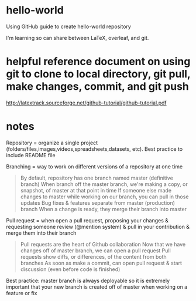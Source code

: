 # hello-world
Using GitHub guide to create hello-world repository

I'm learning so can share between LaTeX, overleaf, and git.

# helpful reference document on using git to clone to local directory, git pull, make changes, commit, and git push

http://latextrack.sourceforge.net/github-tutorial/github-tutorial.pdf

# notes

Repository = organize a single project (folders/files,images,videos,spreadsheets,datasets, etc). Best practice to include README file

Branching = way to work on different versions of a repository at one time

  > By default, repository has one branch named master (definitive branch)
  > When branch off the master branch, we're making a copy, or snapshot, of master at that point in time
  > If someone else made changes to master while working on our branch, you can pull in those updates
  > Bug fixes & features separate from master (production) branch
  > When a change is ready, they merge their branch into master
  
Pull request = when open a pull request, proposing your changes & requesting someone review (@mention system) & pull in your contribution & merge them into their branch
  > Pull requests are the heart of Github collaboration
  > Now that we have changes off of master branch, we can open a pull request
  > Pull requests show diffs, or differences, of the content from both branches
  > As soon as make a commit, can open pull request & start discussion (even before code is finished)
  
Best practice: master branch is always deployable so it is extremely important that your new branch is created off of master when working on a feature or fix
